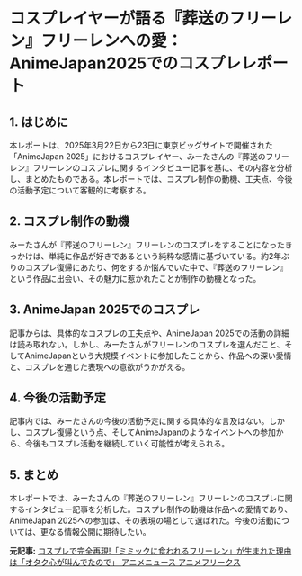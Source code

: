 # コスプレイヤーが語る『葬送のフリーレン』フリーレンへの愛：AnimeJapan2025でのコスプレレポート

## 1. はじめに

本レポートは、2025年3月22日から23日に東京ビッグサイトで開催された「AnimeJapan 2025」におけるコスプレイヤー、みーたさんの『葬送のフリーレン』フリーレンのコスプレに関するインタビュー記事を基に、その内容を分析し、まとめたものである。本レポートでは、コスプレ制作の動機、工夫点、今後の活動予定について客観的に考察する。

## 2. コスプレ制作の動機

みーたさんが『葬送のフリーレン』フリーレンのコスプレをすることになったきっかけは、単純に作品が好きであるという純粋な感情に基づいている。約2年ぶりのコスプレ復帰にあたり、何をするか悩んでいた中で、『葬送のフリーレン』という作品に出会い、その魅力に惹かれたことが制作の動機となった。

## 3. AnimeJapan 2025でのコスプレ

記事からは、具体的なコスプレの工夫点や、AnimeJapan 2025での活動の詳細は読み取れない。しかし、みーたさんがフリーレンのコスプレを選んだこと、そしてAnimeJapanという大規模イベントに参加したことから、作品への深い愛情と、コスプレを通じた表現への意欲がうかがえる。

## 4. 今後の活動予定

記事内では、みーたさんの今後の活動予定に関する具体的な言及はない。しかし、コスプレ復帰という点、そしてAnimeJapanのようなイベントへの参加から、今後もコスプレ活動を継続していく可能性が考えられる。

## 5. まとめ

本レポートでは、みーたさんの『葬送のフリーレン』フリーレンのコスプレに関するインタビュー記事を分析した。コスプレ制作の動機は作品への愛情であり、AnimeJapan 2025への参加は、その表現の場として選ばれた。今後の活動については、更なる情報公開に期待したい。


**元記事:** [コスプレで完全再現!「ミミックに食われるフリーレン」が生まれた理由は「オタク心が叫んでたので」 アニメニュース アニメフリークス](https://times.abema.tv/articles/-/10173077)